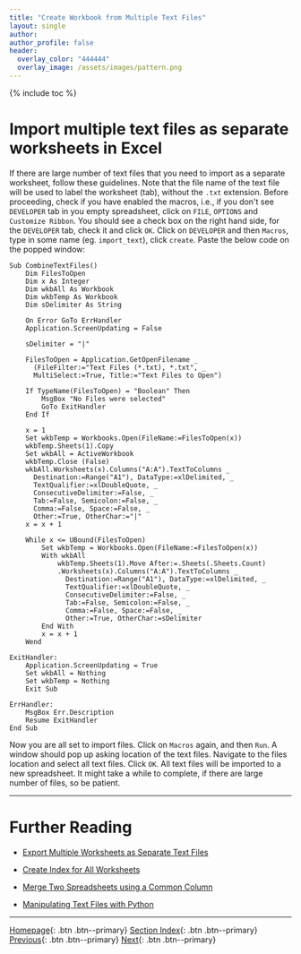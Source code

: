 ```yaml
---
title: "Create Workbook from Multiple Text Files"
layout: single
author:
author_profile: false
header:
  overlay_color: "444444"
  overlay_image: /assets/images/pattern.png
---
```


{% include toc %}

# Import multiple text files as separate worksheets in Excel #
If there are large number of text files that you need to import as a separate worksheet, follow these guidelines. Note that the file name of the text file will be used to label the worksheet (tab), without the `.txt` extension.
Before proceeding, check if you have enabled the macros, i.e., if you don't see `DEVELOPER` tab in you empty spreadsheet,  click on `FILE`, `OPTIONS` and `Customize Ribbon`. You should see a check box on the right hand side, for the `DEVELOPER` tab, check it and click `OK`.
Click on `DEVELOPER` and then `Macros`, type in some name (eg. `import_text`), click `create`.
Paste the below code on the popped window:

```
Sub CombineTextFiles()
    Dim FilesToOpen
    Dim x As Integer
    Dim wkbAll As Workbook
    Dim wkbTemp As Workbook
    Dim sDelimiter As String

    On Error GoTo ErrHandler
    Application.ScreenUpdating = False

    sDelimiter = "|"

    FilesToOpen = Application.GetOpenFilename _
      (FileFilter:="Text Files (*.txt), *.txt", _
      MultiSelect:=True, Title:="Text Files to Open")

    If TypeName(FilesToOpen) = "Boolean" Then
        MsgBox "No Files were selected"
        GoTo ExitHandler
    End If

    x = 1
    Set wkbTemp = Workbooks.Open(FileName:=FilesToOpen(x))
    wkbTemp.Sheets(1).Copy
    Set wkbAll = ActiveWorkbook
    wkbTemp.Close (False)
    wkbAll.Worksheets(x).Columns("A:A").TextToColumns _
      Destination:=Range("A1"), DataType:=xlDelimited, _
      TextQualifier:=xlDoubleQuote, _
      ConsecutiveDelimiter:=False, _
      Tab:=False, Semicolon:=False, _
      Comma:=False, Space:=False, _
      Other:=True, OtherChar:="|"
    x = x + 1

    While x <= UBound(FilesToOpen)
        Set wkbTemp = Workbooks.Open(FileName:=FilesToOpen(x))
        With wkbAll
            wkbTemp.Sheets(1).Move After:=.Sheets(.Sheets.Count)
            .Worksheets(x).Columns("A:A").TextToColumns _
              Destination:=Range("A1"), DataType:=xlDelimited, _
              TextQualifier:=xlDoubleQuote, _
              ConsecutiveDelimiter:=False, _
              Tab:=False, Semicolon:=False, _
              Comma:=False, Space:=False, _
              Other:=True, OtherChar:=sDelimiter
        End With
        x = x + 1
    Wend

ExitHandler:
    Application.ScreenUpdating = True
    Set wkbAll = Nothing
    Set wkbTemp = Nothing
    Exit Sub

ErrHandler:
    MsgBox Err.Description
    Resume ExitHandler
End Sub
```

Now you are all set to import files. Click on `Macros` again, and then `Run`. A window should pop up asking location of the text files. Navigate to the files location and select all text files. Click `OK`. All text files will be imported to a new spreadsheet. It might take a while to complete, if there are large number of files, so be patient.



___
# Further Reading
* [Export Multiple Worksheets as Separate Text Files](02A-2-tutorial-export-multiple-worksheets)
* [Create Index for All Worksheets](02A-3-tutorial-create-index-for-all-worksheets)
* [Merge Two Spreadsheets using a Common Column](02A-4-tutorial-merge-spreadsheets-by-column)

* [Manipulating Text Files with Python](02B-0-manipulate-data-with-python)


___

[Homepage](../index.md){: .btn  .btn--primary}
[Section Index](00-DataParsing-LandingPage){: .btn  .btn--primary}
[Previous](02A-0-manipulate-excel-sheets){: .btn  .btn--primary}
[Next](02A-2-tutorial-export-multiple-worksheets){: .btn  .btn--primary}
